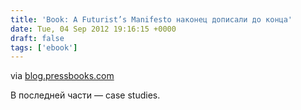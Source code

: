 ```yaml
---
title: 'Book: A Futurist’s Manifesto наконец дописали до конца'
date: Tue, 04 Sep 2012 19:16:15 +0000
draft: false
tags: ['ebook']
---
```



via [blog.pressbooks.com](http://blog.pressbooks.com/?p=81)

В последней части — case studies.